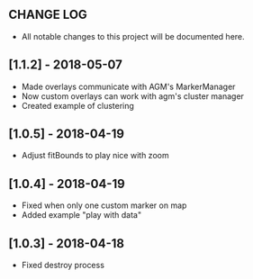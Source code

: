 ## CHANGE LOG
- All notable changes to this project will be documented here.

## [1.1.2] - 2018-05-07
- Made overlays communicate with AGM's MarkerManager
- Now custom overlays can work with agm's cluster manager
- Created example of clustering

## [1.0.5] - 2018-04-19
- Adjust fitBounds to play nice with zoom

## [1.0.4] - 2018-04-19
- Fixed when only one custom marker on map
- Added example "play with data"

## [1.0.3] - 2018-04-18
- Fixed destroy process
